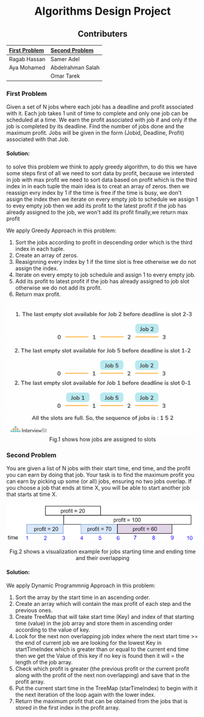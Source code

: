 <div align="center">
  
  # Algorithms Design Project
  
  ## Contributers
  
  |[First Problem](#first-problem)|[Second Problem](#second-problem)|
  |:------------------------------|:--------------------------------|
  |Ragab Hassan                   |Samer Adel                       |
  |Aya Mohamed                    |Abdelrahman Salah                |
  |                               |Omar Tarek                       |
</div>


### First Problem
Given a set of N jobs where each jobi has a deadline and profit associated with it. Each job takes 1 unit of time to complete and only one job can be scheduled at
a time. We earn the profit associated with job if and only if the job is completed by its deadline. Find the number of jobs done and the maximum profit. Jobs will
be given in the form (Jobid, Deadline, Profit) associated with that Job.

#### Solution:

to solve this problem we think to apply greedy algorithm, to do this we have some steps first of all we need to sort data by profit, because we intersted in job
with max profit we need to sort data based on profit which is the third index in in each tuple the main idea is to creat an array of zeros. then we reassign evry
index by 1 if the time is free if the time is busy, we don't assign the index then we iterate on every empty job to schedule we assign 1 to evey empty job then we
add its profit to the latest profit if the job has already assigned to the job, we won't add its profit finally,we return max profit

We apply Greedy Approach in this problem:

1. Sort the jobs according to profit in descending order which is the third index in each tuple.
2. Create an array of zeros.
3. Reasignning every index by 1 if the time slot is free otherwise we do not assign the index.
4. Iterate on every empty to job schedule and assign 1 to every empty job.
5. Add its profit to latest profit if the job has already assigned to job slot otherwise we do not add its profit.
6. Return max profit.



<div align="center">
  <img src="illustrative%20photos/illustrative2.png">
  Fig.1 shows how jobs are assigned to slots
 </div>

### Second Problem
You are given a list of N jobs with their start time, end time, and the profit you can earn by doing that job. Your task is to find the maximum profit you can earn
by picking up some (or all) jobs, ensuring no two jobs overlap. If you choose a job that ends at time X, you will be able to start another job that starts at time X.

<div align="center">
  <img src="illustrative%20photos/illustrative1.png">
  
  Fig.2 shows a visualization example for jobs starting time and ending time and their overlapping
</div>

#### Solution:

We apply Dynamic Programmnig Approach in this problem:

1. Sort the array by the start time in an ascending order.
2. Create an array which will contain the max profit of each step and the previous ones.
3. Create TreeMap that will take start time (Key) and index of that starting time (value) in the job array and store them in ascending order according to the value of key.
4. Look for the next non overlapping job index where the next start time >= the end of current job we are looking for the lowest Key in startTimeIndex which is greater than or equal to the current end time then we get the Value of this key if no key is found then it will = the length of the job array.
5. Check which profit is greater (the previous profit or the current profit along with the profit of the next non overlapping) and save that in the profit array.
6. Put the current start time in the TreeMap (starTimeIndex) to begin with it the next iteration of the loop again with the lower index.
7. Return the maximum profit that can be obtained from the jobs that is stored in the first index in the profit array.


